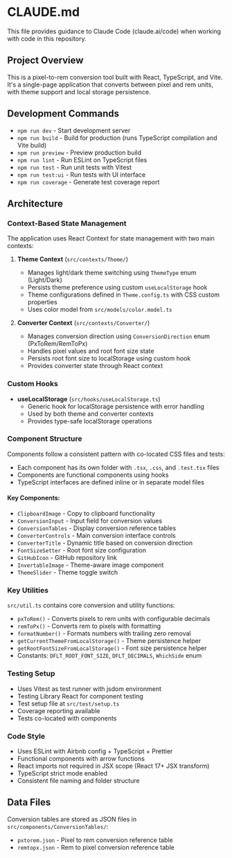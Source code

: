 # CLAUDE.md

This file provides guidance to Claude Code (claude.ai/code) when working with code in this repository.

## Project Overview

This is a pixel-to-rem conversion tool built with React, TypeScript, and Vite. It's a single-page application that converts between pixel and rem units, with theme support and local storage persistence.

## Development Commands

- `npm run dev` - Start development server
- `npm run build` - Build for production (runs TypeScript compilation and Vite build)
- `npm run preview` - Preview production build
- `npm run lint` - Run ESLint on TypeScript files
- `npm run test` - Run unit tests with Vitest
- `npm run test:ui` - Run tests with UI interface
- `npm run coverage` - Generate test coverage report

## Architecture

### Context-Based State Management

The application uses React Context for state management with two main contexts:

1. **Theme Context** (`src/contexts/Theme/`)
   - Manages light/dark theme switching using `ThemeType` enum (Light/Dark)
   - Persists theme preference using custom `useLocalStorage` hook
   - Theme configurations defined in `Theme.config.ts` with CSS custom properties
   - Uses color model from `src/models/color.model.ts`

2. **Converter Context** (`src/contexts/Converter/`)
   - Manages conversion direction using `ConversionDirection` enum (PxToRem/RemToPx)
   - Handles pixel values and root font size state
   - Persists root font size to localStorage using custom hook
   - Provides converter state through React context

### Custom Hooks

- **useLocalStorage** (`src/hooks/useLocalStorage.ts`)
  - Generic hook for localStorage persistence with error handling
  - Used by both theme and converter contexts
  - Provides type-safe localStorage operations

### Component Structure

Components follow a consistent pattern with co-located CSS files and tests:
- Each component has its own folder with `.tsx`, `.css`, and `.test.tsx` files
- Components are functional components using hooks
- TypeScript interfaces are defined inline or in separate model files

#### Key Components:
- `ClipboardImage` - Copy to clipboard functionality
- `ConversionInput` - Input field for conversion values
- `ConversionTables` - Display conversion reference tables
- `ConverterControls` - Main conversion interface controls
- `ConverterTitle` - Dynamic title based on conversion direction
- `FontSizeSetter` - Root font size configuration
- `GitHubIcon` - GitHub repository link
- `InvertableImage` - Theme-aware image component
- `ThemeSlider` - Theme toggle switch

### Key Utilities

`src/util.ts` contains core conversion and utility functions:
- `pxToRem()` - Converts pixels to rem units with configurable decimals
- `remToPx()` - Converts rem to pixels with formatting
- `formatNumber()` - Formats numbers with trailing zero removal
- `getCurrentThemeFromLocalStorage()` - Theme persistence helper
- `getRootFontSizeFromLocalStorage()` - Font size persistence helper
- Constants: `DFLT_ROOT_FONT_SIZE`, `DFLT_DECIMALS`, `WhichSide` enum

### Testing Setup

- Uses Vitest as test runner with jsdom environment
- Testing Library React for component testing
- Test setup file at `src/test/setup.ts`
- Coverage reporting available
- Tests co-located with components

### Code Style

- Uses ESLint with Airbnb config + TypeScript + Prettier
- Functional components with arrow functions
- React imports not required in JSX scope (React 17+ JSX transform)
- TypeScript strict mode enabled
- Consistent file naming and folder structure

## Data Files

Conversion tables are stored as JSON files in `src/components/ConversionTables/`:
- `pxtorem.json` - Pixel to rem conversion reference table
- `remtopx.json` - Rem to pixel conversion reference table
